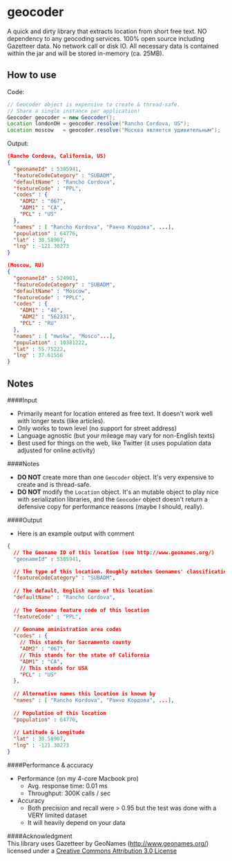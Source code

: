 geocoder
==============

A quick and dirty library that extracts location from short free text. NO dependency to any geocoding services. 100% open source including Gazetteer data. No network call or disk IO. All necessary data is contained within the jar and will be stored in-memory (ca. 25MB). 

How to use
----
Code:
```java
// Geocoder object is expensive to create & thread-safe.
// Share a single instance per application!
Geocoder geocoder = new Geocoder();
Location londonOH = geocoder.resolve("Rancho Cordova, US");
Location moscow   = geocoder.resolve("Москва является удивительным");
```
Output:
```json
(Rancho Cordova, California, US)
{
  "geonameId" : 5385941,
  "featureCodeCategory" : "SUBADM",
  "defaultName" : "Rancho Cordova",
  "featureCode" : "PPL",
  "codes" : {
    "ADM2" : "067",
    "ADM1" : "CA",
    "PCL" : "US"
  },
  "names" : [ "Rancho Kordova", "Ранчо Кордова", ...],
  "population" : 64776,
  "lat" : 38.58907,
  "lng" : -121.30273
}

(Moscow, RU)
{
  "geonameId" : 524901,
  "featureCodeCategory" : "SUBADM",
  "defaultName" : "Moscow",
  "featureCode" : "PPLC",
  "codes" : {
    "ADM1" : "48",
    "ADM2" : "562331",
    "PCL" : "RU"
  },
  "names" : [ "mwskw", "Mosco"...],
  "population" : 10381222,
  "lat" : 55.75222,
  "lng" : 37.61556
}
```

Notes
----
####Input
 - Primarily meant for location entered as free text. It doesn't work well with longer texts (like articles).
 - Only works to town level (no support for street address)
 - Language agnostic (but your mileage may vary for non-English texts)
 - Best used for things on the web, like Twitter (it uses population data adjusted for online activity)

####Notes
 - **DO NOT** create more than one `Geocoder` object. It's very expensive to create and is thread-safe.
 - **DO NOT** modify the `Location` object. It's an mutable object to play nice with serialization libraries, and the `Geocoder` object doesn't return a defensive copy for performance reasons (maybe I should, really).

####Output
 - Here is an example output with comment
```json
{
  // The Geoname ID of this location (see http://www.geonames.org/)
  "geonameId" : 5385941,

  // The type of this location. Roughly matches Geonames' classification
  "featureCodeCategory" : "SUBADM",
  
  // The default, English name of this location
  "defaultName" : "Rancho Cordova",
  
  // The Geoname feature code of this location
  "featureCode" : "PPL",
  
  // Geoname aministration area codes
  "codes" : {
    // This stands for Sacramento county
    "ADM2" : "067",
    // This stands for the state of California
    "ADM1" : "CA",
    // This stands for USA
    "PCL" : "US"
  },
  
  // Alternative names this location is known by
  "names" : [ "Rancho Kordova", "Ранчо Кордова", ...],
  
  // Population of this location
  "population" : 64776,
  
  // Latitude & Longitude
  "lat" : 38.58907,
  "lng" : -121.30273
}
```

####Performance & accuracy
 - Performance (on my 4-core Macbook pro)
   - Avg. response time: 0.01 ms
   - Throughput: 300K calls / sec
 - Accuracy
   - Both precision and recall were > 0.95 but the test was done with a VERY limited dataset
   - It will heavily depend on your data  

####Acknowledgment  
This library uses Gazetteer by GeoNames (http://www.geonames.org/) licensed under a [Creative Commons Attribution 3.0 License][3]

[3]: http://creativecommons.org/licenses/by/3.0/
